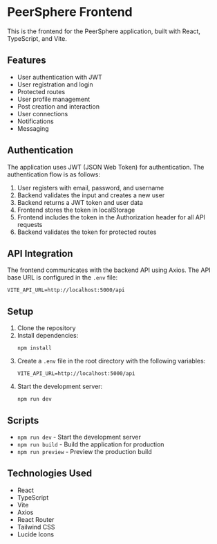 # PeerSphere Frontend

This is the frontend for the PeerSphere application, built with React, TypeScript, and Vite.

## Features

- User authentication with JWT
- User registration and login
- Protected routes
- User profile management
- Post creation and interaction
- User connections
- Notifications
- Messaging

## Authentication

The application uses JWT (JSON Web Token) for authentication. The authentication flow is as follows:

1. User registers with email, password, and username
2. Backend validates the input and creates a new user
3. Backend returns a JWT token and user data
4. Frontend stores the token in localStorage
5. Frontend includes the token in the Authorization header for all API requests
6. Backend validates the token for protected routes

## API Integration

The frontend communicates with the backend API using Axios. The API base URL is configured in the `.env` file:

```
VITE_API_URL=http://localhost:5000/api
```

## Setup

1. Clone the repository
2. Install dependencies:
   ```
   npm install
   ```
3. Create a `.env` file in the root directory with the following variables:
   ```
   VITE_API_URL=http://localhost:5000/api
   ```
4. Start the development server:
   ```
   npm run dev
   ```

## Scripts

- `npm run dev` - Start the development server
- `npm run build` - Build the application for production
- `npm run preview` - Preview the production build

## Technologies Used

- React
- TypeScript
- Vite
- Axios
- React Router
- Tailwind CSS
- Lucide Icons 